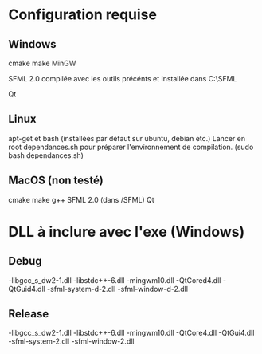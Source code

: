Configuration requise
=====================

Windows
-------

cmake
make
MinGW

SFML 2.0 compilée avec les outils précénts et installée dans C:\SFML

Qt

Linux
-----

apt-get et bash (installées par défaut sur ubuntu, debian etc.)
Lancer en root dependances.sh pour préparer l'environnement de compilation. (sudo bash dependances.sh)

MacOS (non testé)
-----------------

cmake
make
g++
SFML 2.0 (dans /SFML)
Qt

DLL à inclure avec l'exe (Windows)
==================================

Debug
-----
-libgcc_s_dw2-1.dll
-libstdc++-6.dll
-mingwm10.dll
-QtCored4.dll
-QtGuid4.dll
-sfml-system-d-2.dll
-sfml-window-d-2.dll

Release
-------
-libgcc_s_dw2-1.dll
-libstdc++-6.dll
-mingwm10.dll
-QtCore4.dll
-QtGui4.dll
-sfml-system-2.dll
-sfml-window-2.dll